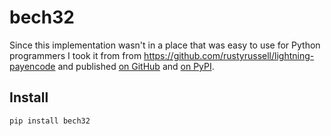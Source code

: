 bech32
======

Since this implementation wasn't in a place that was easy to use for Python programmers I took it from from https://github.com/rustyrussell/lightning-payencode and published [on GitHub](https://github.com/fiatjaf/bech32) and [on PyPI](https://pypi.org/project/bech32/).

Install
-------

```
pip install bech32
```
